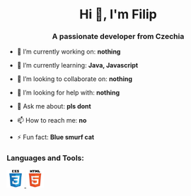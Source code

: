 <h1 align="center">Hi 👋, I'm Filip</h1>
<h3 align="center">A passionate developer from Czechia</h3>

- 🔭 I’m currently working on: **nothing**

- 🌱 I’m currently learning: **Java, Javascript**

- 👯 I’m looking to collaborate on: **nothing**

- 🤝 I’m looking for help with: **nothing**

- 💬 Ask me about: **pls dont**

- 📫 How to reach me: **no**

- ⚡ Fun fact: **Blue smurf cat**
<p align="left">
</p>

<h3 align="left">Languages and Tools:</h3>
<p align="left"> <a href="https://www.w3schools.com/css/" target="_blank" rel="noreferrer"> <img src="https://raw.githubusercontent.com/devicons/devicon/master/icons/css3/css3-original-wordmark.svg" alt="css3" width="40" height="40"/> </a> <a href="https://www.w3.org/html/" target="_blank" rel="noreferrer"> <img src="https://raw.githubusercontent.com/devicons/devicon/master/icons/html5/html5-original-wordmark.svg" alt="html5" width="40" height="40"/> </a> </p>
